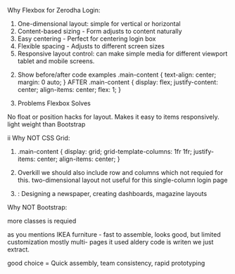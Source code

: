 Why Flexbox for Zerodha Login:
1)  One-dimensional layout: simple for vertical  or horizontal  
2) Content-based sizing - Form adjusts to content naturally
3) Easy centering - Perfect for centering login box
4) Flexible spacing - Adjusts to different screen sizes
5) Responsive layout control: can make simple media for  different viewport tablet and mobile screens.


2. Show before/after code examples
   .main-content {
  text-align: center;
  margin: 0 auto;
}
  AFTER
  .main-content {
  display: flex;
    justify-content: center;
    align-items: center;
    flex: 1;
}

3. Problems Flexbox Solves

 No float or position hacks for layout.
 Makes it easy to  items responsively.
 light weight than Bootstrap 




ii  Why NOT CSS Grid:
1) .main-content {
  display: grid;
  grid-template-columns: 1fr 1fr;
  justify-items: center;
  align-items: center;
}
  
 2) Overkill
  we should  also include row and columns which not requied for this.
  two-dimensional layout not useful for this  single-column login page

3) : Designing a newspaper, creating dashboards, magazine layouts

Why NOT Bootstrap:

more classes is requied 

as you mentions IKEA furniture - fast to assemble, looks good, but limited customization
mostly multi- pages it used  aldery code is writen we just extract.
 
 good choice = Quick assembly, team consistency, rapid prototyping

